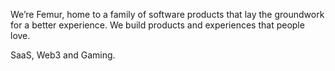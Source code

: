 We’re Femur, home to a family of software products that lay the groundwork for a better experience. We build products and experiences that people love.

SaaS, Web3 and Gaming.
